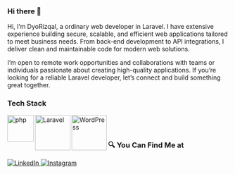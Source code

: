 ### Hi there 👋
Hi, I’m DyoRizqal, a ordinary web developer in Laravel. I have extensive experience building secure, scalable, and efficient web applications tailored to meet business needs. From back-end development to API integrations, I deliver clean and maintainable code for modern web solutions.<br>

I’m open to remote work opportunities and collaborations with teams or individuals passionate about creating high-quality applications. If you’re looking for a reliable Laravel developer, let’s connect and build something great together.
<br>
### Tech Stack
  <a href="#"><img align="left" alt="php" title="PHP" width="60px" src="https://upload.wikimedia.org/wikipedia/commons/thumb/2/27/PHP-logo.svg/2560px-PHP-logo.svg.png" /></a>
  <a href="#"><img align="left" alt="Laravel" title="Laravel" width="80px" src="https://upload.wikimedia.org/wikipedia/commons/thumb/3/36/Logo.min.svg/2560px-Logo.min.svg.png" /></a>
  <a href="#"><img align="left" alt="WordPress" title="WordPress" width="80px" src="https://upload.wikimedia.org/wikipedia/commons/thumb/2/20/WordPress_logo.svg/2560px-WordPress_logo.svg.png" /></a>
  <br>
<br>

### 🔍 You Can Find Me at 
<p> 
  <a href="https://www.linkedin.com/in/dyorizqal/" target="_blank">
    <img alt="LinkedIn" src="https://img.shields.io/badge/linkedin-%230077B5.svg?&style=for-the-badge&logo=linkedin&logoColor=white" />
  </a> 
  <a href="https://instagram.com/dyorizqal" target="_blank">
    <img alt="Instagram" src="https://img.shields.io/badge/instagram-%23E4405F.svg?&style=for-the-badge&logo=instagram&logoColor=white" />
  </a> 
</p>
